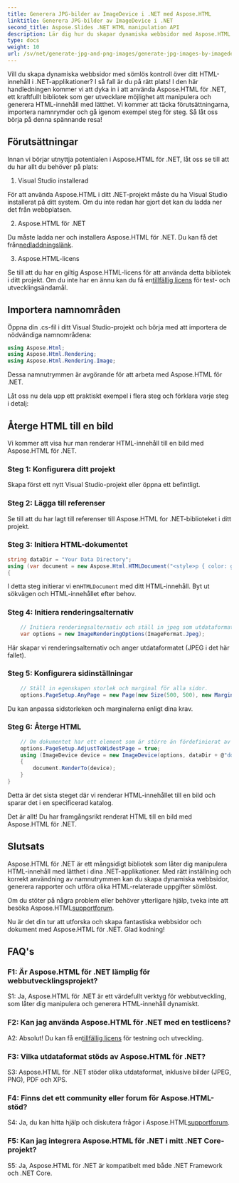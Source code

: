 ```yaml
---
title: Generera JPG-bilder av ImageDevice i .NET med Aspose.HTML
linktitle: Generera JPG-bilder av ImageDevice i .NET
second_title: Aspose.Slides .NET HTML manipulation API
description: Lär dig hur du skapar dynamiska webbsidor med Aspose.HTML för .NET. Denna steg-för-steg handledning täcker förutsättningar, namnutrymmen och återgivning av HTML till bilder.
type: docs
weight: 10
url: /sv/net/generate-jpg-and-png-images/generate-jpg-images-by-imagedevice/
---
```


Vill du skapa dynamiska webbsidor med sömlös kontroll över ditt HTML-innehåll i .NET-applikationer? I så fall är du på rätt plats! I den här handledningen kommer vi att dyka in i att använda Aspose.HTML för .NET, ett kraftfullt bibliotek som ger utvecklare möjlighet att manipulera och generera HTML-innehåll med lätthet. Vi kommer att täcka förutsättningarna, importera namnrymder och gå igenom exempel steg för steg. Så låt oss börja på denna spännande resa!

## Förutsättningar

Innan vi börjar utnyttja potentialen i Aspose.HTML för .NET, låt oss se till att du har allt du behöver på plats:

1. Visual Studio installerad

För att använda Aspose.HTML i ditt .NET-projekt måste du ha Visual Studio installerat på ditt system. Om du inte redan har gjort det kan du ladda ner det från webbplatsen.

2. Aspose.HTML för .NET

 Du måste ladda ner och installera Aspose.HTML för .NET. Du kan få det från[nedladdningslänk](https://releases.aspose.com/html/net/).

3. Aspose.HTML-licens

Se till att du har en giltig Aspose.HTML-licens för att använda detta bibliotek i ditt projekt. Om du inte har en ännu kan du få en[tillfällig licens](https://purchase.aspose.com/temporary-license/) för test- och utvecklingsändamål.

## Importera namnområden

Öppna din .cs-fil i ditt Visual Studio-projekt och börja med att importera de nödvändiga namnområdena:

```csharp
using Aspose.Html;
using Aspose.Html.Rendering;
using Aspose.Html.Rendering.Image;
```

Dessa namnutrymmen är avgörande för att arbeta med Aspose.HTML för .NET.

Låt oss nu dela upp ett praktiskt exempel i flera steg och förklara varje steg i detalj:

## Återge HTML till en bild

Vi kommer att visa hur man renderar HTML-innehåll till en bild med Aspose.HTML för .NET.

### Steg 1: Konfigurera ditt projekt

Skapa först ett nytt Visual Studio-projekt eller öppna ett befintligt.

### Steg 2: Lägga till referenser

Se till att du har lagt till referenser till Aspose.HTML for .NET-biblioteket i ditt projekt.

### Steg 3: Initiera HTML-dokumentet

```csharp
string dataDir = "Your Data Directory";
using (var document = new Aspose.Html.HTMLDocument("<style>p { color: green; }</style><p>my first paragraph</p>", @"c:\work\"))
{
```

 I detta steg initierar vi en`HTMLDocument` med ditt HTML-innehåll. Byt ut sökvägen och HTML-innehållet efter behov.

### Steg 4: Initiera renderingsalternativ

```csharp
    // Initiera renderingsalternativ och ställ in jpeg som utdataformat
    var options = new ImageRenderingOptions(ImageFormat.Jpeg);
```

Här skapar vi renderingsalternativ och anger utdataformatet (JPEG i det här fallet).

### Steg 5: Konfigurera sidinställningar

```csharp
    // Ställ in egenskapen storlek och marginal för alla sidor.
    options.PageSetup.AnyPage = new Page(new Size(500, 500), new Margin(50, 50, 50, 50));
```

Du kan anpassa sidstorleken och marginalerna enligt dina krav.

### Steg 6: Återge HTML

```csharp
    // Om dokumentet har ett element som är större än fördefinierat av användarens sidstorlek, kommer utgående sidor att justeras.
    options.PageSetup.AdjustToWidestPage = true;
    using (ImageDevice device = new ImageDevice(options, dataDir + @"document_out.jpg"))
    {
        document.RenderTo(device);
    }
}
```

Detta är det sista steget där vi renderar HTML-innehållet till en bild och sparar det i en specificerad katalog.

Det är allt! Du har framgångsrikt renderat HTML till en bild med Aspose.HTML för .NET.

## Slutsats

Aspose.HTML för .NET är ett mångsidigt bibliotek som låter dig manipulera HTML-innehåll med lätthet i dina .NET-applikationer. Med rätt inställning och korrekt användning av namnutrymmen kan du skapa dynamiska webbsidor, generera rapporter och utföra olika HTML-relaterade uppgifter sömlöst.

 Om du stöter på några problem eller behöver ytterligare hjälp, tveka inte att besöka Aspose.HTML[supportforum](https://forum.aspose.com/).

Nu är det din tur att utforska och skapa fantastiska webbsidor och dokument med Aspose.HTML för .NET. Glad kodning!

## FAQ's

### F1: Är Aspose.HTML för .NET lämplig för webbutvecklingsprojekt?
   
S1: Ja, Aspose.HTML för .NET är ett värdefullt verktyg för webbutveckling, som låter dig manipulera och generera HTML-innehåll dynamiskt.

### F2: Kan jag använda Aspose.HTML för .NET med en testlicens?
   
 A2: Absolut! Du kan få en[tillfällig licens](https://purchase.aspose.com/temporary-license/) för testning och utveckling.

### F3: Vilka utdataformat stöds av Aspose.HTML för .NET?
   
S3: Aspose.HTML för .NET stöder olika utdataformat, inklusive bilder (JPEG, PNG), PDF och XPS.

### F4: Finns det ett community eller forum för Aspose.HTML-stöd?
   
 S4: Ja, du kan hitta hjälp och diskutera frågor i Aspose.HTML[supportforum](https://forum.aspose.com/).

### F5: Kan jag integrera Aspose.HTML för .NET i mitt .NET Core-projekt?

S5: Ja, Aspose.HTML för .NET är kompatibelt med både .NET Framework och .NET Core.